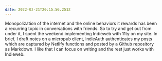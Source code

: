 ```yaml
---
date: 2022-02-21T20:15:56.251Z
---
```

Monopolization of the internet and the online behaviors it rewards has been a recurring topic in conversations with friends. So to try and get out from under it, I spent the weekend implementing Indieweb with 11ty on my site. In brief, I draft notes on a micropub client, IndieAuth authenticates my posts which are captured by Netlify functions and posted by a Github repository as Markdown. I like that I can focus on writing and the rest just works with Indieweb.